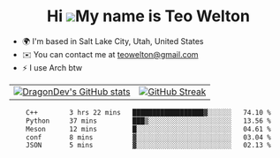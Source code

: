 <div align="center">
  
# Hi ![](https://user-images.githubusercontent.com/18350557/176309783-0785949b-9127-417c-8b55-ab5a4333674e.gif)My name is Teo Welton
</div>

*   🌍  I'm based in Salt Lake City, Utah, United States
*   ✉️  You can contact me at [teowelton@gmail.com](mailto:teowelton@gmail.com)
*   ⚡  I use Arch btw

<div align="center">

|||
|:-------------------------:|:-------------------------:|
| [![DragonDev's GitHub stats](https://github-readme-stats.vercel.app/api?username=DragonDev07&bg_color=1e1e2e&text_color=cdd6f4&icon_color=cba6f7&title_color=94e2d5)](https://github.com/DragonDev07) | [![GitHub Streak](https://streak-stats.demolab.com?user=DragonDev07&theme=catppuccin-mocha)](https://git.io/streak-stats) |

<!--START_SECTION:waka-->

```txt
C++        3 hrs 22 mins   ██████████████████▓░░░░░░   74.10 %
Python     37 mins         ███▒░░░░░░░░░░░░░░░░░░░░░   13.56 %
Meson      12 mins         █░░░░░░░░░░░░░░░░░░░░░░░░   04.61 %
conf       8 mins          ▓░░░░░░░░░░░░░░░░░░░░░░░░   03.04 %
JSON       5 mins          ▓░░░░░░░░░░░░░░░░░░░░░░░░   02.13 %
```

<!--END_SECTION:waka-->

</div>

